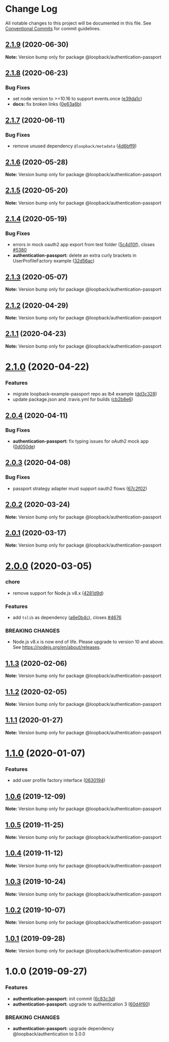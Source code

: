 # Change Log

All notable changes to this project will be documented in this file.
See [Conventional Commits](https://conventionalcommits.org) for commit guidelines.

## [2.1.9](https://github.com/strongloop/loopback-next/compare/@loopback/authentication-passport@2.1.8...@loopback/authentication-passport@2.1.9) (2020-06-30)

**Note:** Version bump only for package @loopback/authentication-passport





## [2.1.8](https://github.com/strongloop/loopback-next/compare/@loopback/authentication-passport@2.1.7...@loopback/authentication-passport@2.1.8) (2020-06-23)


### Bug Fixes

* set node version to >=10.16 to support events.once ([e39da1c](https://github.com/strongloop/loopback-next/commit/e39da1ca47728eafaf83c10ce35b09b03b6a4edc))
* **docs:** fix broken links ([0e63a6b](https://github.com/strongloop/loopback-next/commit/0e63a6b79b3dc727b01ff4031548b3d3aeceb544))





## [2.1.7](https://github.com/strongloop/loopback-next/compare/@loopback/authentication-passport@2.1.6...@loopback/authentication-passport@2.1.7) (2020-06-11)


### Bug Fixes

* remove unused dependency `@loopback/metadata` ([4d6bff9](https://github.com/strongloop/loopback-next/commit/4d6bff942b8b8b58fe5940b3daf5715c145293df))





## [2.1.6](https://github.com/strongloop/loopback-next/compare/@loopback/authentication-passport@2.1.5...@loopback/authentication-passport@2.1.6) (2020-05-28)

**Note:** Version bump only for package @loopback/authentication-passport





## [2.1.5](https://github.com/strongloop/loopback-next/compare/@loopback/authentication-passport@2.1.4...@loopback/authentication-passport@2.1.5) (2020-05-20)

**Note:** Version bump only for package @loopback/authentication-passport





## [2.1.4](https://github.com/strongloop/loopback-next/compare/@loopback/authentication-passport@2.1.3...@loopback/authentication-passport@2.1.4) (2020-05-19)


### Bug Fixes

* errors in mock oauth2 app export from test folder ([5c4d10f](https://github.com/strongloop/loopback-next/commit/5c4d10f7cb37087cf5f01bd2985f086b04413cf8)), closes [#5380](https://github.com/strongloop/loopback-next/issues/5380)
* **authentication-passport:** delete an extra curly brackets in UserProfileFactory example ([32d56ac](https://github.com/strongloop/loopback-next/commit/32d56ac68af971a9f9e9cff7506a8d702654ca21))





## [2.1.3](https://github.com/strongloop/loopback-next/compare/@loopback/authentication-passport@2.1.2...@loopback/authentication-passport@2.1.3) (2020-05-07)

**Note:** Version bump only for package @loopback/authentication-passport





## [2.1.2](https://github.com/strongloop/loopback-next/compare/@loopback/authentication-passport@2.1.1...@loopback/authentication-passport@2.1.2) (2020-04-29)

**Note:** Version bump only for package @loopback/authentication-passport





## [2.1.1](https://github.com/strongloop/loopback-next/compare/@loopback/authentication-passport@2.1.0...@loopback/authentication-passport@2.1.1) (2020-04-23)

**Note:** Version bump only for package @loopback/authentication-passport





# [2.1.0](https://github.com/strongloop/loopback-next/compare/@loopback/authentication-passport@2.0.4...@loopback/authentication-passport@2.1.0) (2020-04-22)


### Features

* migrate loopback-example-passport repo as lb4 example ([dd3c328](https://github.com/strongloop/loopback-next/commit/dd3c328a138621bb3f6ae770b4db83ba21ecc2d6))
* update package.json and .travis.yml for builds ([cb2b8e6](https://github.com/strongloop/loopback-next/commit/cb2b8e6a18616dda7783c0193091039d4e608131))





## [2.0.4](https://github.com/strongloop/loopback-next/compare/@loopback/authentication-passport@2.0.3...@loopback/authentication-passport@2.0.4) (2020-04-11)


### Bug Fixes

* **authentication-passport:** fix typing issues for oAuth2 mock app ([0d050de](https://github.com/strongloop/loopback-next/commit/0d050dea7058e652c9b885ba850fa50fb9506ee4))





## [2.0.3](https://github.com/strongloop/loopback-next/compare/@loopback/authentication-passport@2.0.2...@loopback/authentication-passport@2.0.3) (2020-04-08)


### Bug Fixes

* passport strategy adapter must support oauth2 flows ([67c2f02](https://github.com/strongloop/loopback-next/commit/67c2f02f74c08ee037827c0045e1f225d6ca8ede))





## [2.0.2](https://github.com/strongloop/loopback-next/compare/@loopback/authentication-passport@2.0.1...@loopback/authentication-passport@2.0.2) (2020-03-24)

**Note:** Version bump only for package @loopback/authentication-passport





## [2.0.1](https://github.com/strongloop/loopback-next/compare/@loopback/authentication-passport@2.0.0...@loopback/authentication-passport@2.0.1) (2020-03-17)

**Note:** Version bump only for package @loopback/authentication-passport





# [2.0.0](https://github.com/strongloop/loopback-next/compare/@loopback/authentication-passport@1.1.3...@loopback/authentication-passport@2.0.0) (2020-03-05)


### chore

* remove support for Node.js v8.x ([4281d9d](https://github.com/strongloop/loopback-next/commit/4281d9df50f0715d32879e1442a90b643ec8f542))


### Features

* add `tslib` as dependency ([a6e0b4c](https://github.com/strongloop/loopback-next/commit/a6e0b4ce7b862764167cefedee14c1115b25e0a4)), closes [#4676](https://github.com/strongloop/loopback-next/issues/4676)


### BREAKING CHANGES

* Node.js v8.x is now end of life. Please upgrade to version
10 and above. See https://nodejs.org/en/about/releases.





## [1.1.3](https://github.com/strongloop/loopback-next/compare/@loopback/authentication-passport@1.1.2...@loopback/authentication-passport@1.1.3) (2020-02-06)

**Note:** Version bump only for package @loopback/authentication-passport





## [1.1.2](https://github.com/strongloop/loopback-next/compare/@loopback/authentication-passport@1.1.1...@loopback/authentication-passport@1.1.2) (2020-02-05)

**Note:** Version bump only for package @loopback/authentication-passport





## [1.1.1](https://github.com/strongloop/loopback-next/compare/@loopback/authentication-passport@1.1.0...@loopback/authentication-passport@1.1.1) (2020-01-27)

**Note:** Version bump only for package @loopback/authentication-passport





# [1.1.0](https://github.com/strongloop/loopback-next/compare/@loopback/authentication-passport@1.0.6...@loopback/authentication-passport@1.1.0) (2020-01-07)


### Features

* add user profile factory interface ([0630194](https://github.com/strongloop/loopback-next/commit/0630194539ba7971ca6c6579ebb9d986e6340a41))





## [1.0.6](https://github.com/strongloop/loopback-next/compare/@loopback/authentication-passport@1.0.5...@loopback/authentication-passport@1.0.6) (2019-12-09)

**Note:** Version bump only for package @loopback/authentication-passport





## [1.0.5](https://github.com/strongloop/loopback-next/compare/@loopback/authentication-passport@1.0.4...@loopback/authentication-passport@1.0.5) (2019-11-25)

**Note:** Version bump only for package @loopback/authentication-passport





## [1.0.4](https://github.com/strongloop/loopback-next/compare/@loopback/authentication-passport@1.0.3...@loopback/authentication-passport@1.0.4) (2019-11-12)

**Note:** Version bump only for package @loopback/authentication-passport





## [1.0.3](https://github.com/strongloop/loopback-next/compare/@loopback/authentication-passport@1.0.2...@loopback/authentication-passport@1.0.3) (2019-10-24)

**Note:** Version bump only for package @loopback/authentication-passport





## [1.0.2](https://github.com/strongloop/loopback-next/compare/@loopback/authentication-passport@1.0.1...@loopback/authentication-passport@1.0.2) (2019-10-07)

**Note:** Version bump only for package @loopback/authentication-passport





## [1.0.1](https://github.com/strongloop/loopback-next/compare/@loopback/authentication-passport@1.0.0...@loopback/authentication-passport@1.0.1) (2019-09-28)

**Note:** Version bump only for package @loopback/authentication-passport





# 1.0.0 (2019-09-27)


### Features

* **authentication-passport:** init commit ([6c83c3d](https://github.com/strongloop/loopback-next/commit/6c83c3d))
* **authentication-passport:** upgrade to authentication 3 ([60d4f60](https://github.com/strongloop/loopback-next/commit/60d4f60))


### BREAKING CHANGES

* **authentication-passport:** upgrade dependency @loopback/authentication to 3.0.0
